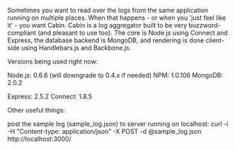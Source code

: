 Sometimes you want to read over the logs from the same application running on multiple places. When that happens - or when you 'just feel like it' - you want Cabin. Cabin is a log aggregator built to be very buzzword-compliant (and pleasant to use too). The core is Node.js using Connect and Express, the database backend is MongoDB, and rendering is done client-side using Handlebars.js and Backbone.js.

Versions being used right now:

Node.js: 0.6.6 (will downgrade to 0.4.x if needed)
NPM: 1.0.106
MongoDB: 2.0.2

Express: 2.5.2
Connect: 1.8.5

Other useful things:

post the sample log (sample_log.json) to server running on localhost:
curl -i -H "Content-type: application/json" -X POST -d @sample_log.json http://localhost:3000/
